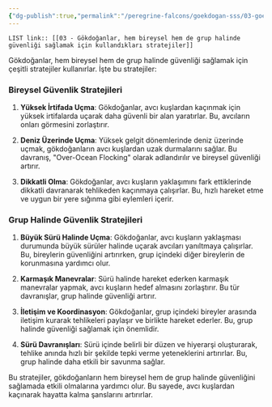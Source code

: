 ```yaml
---
{"dg-publish":true,"permalink":"/peregrine-falcons/goekdogan-sss/03-goekdoganlar-hem-bireysel-hem-de-grup-halinde-guevenligi-saglamak-icin-kullandiklari-stratejiler/"}
---
```


`LIST link:: [[03 - Gökdoğanlar, hem bireysel hem de grup halinde güvenliği sağlamak için kullandıkları stratejiler]] `

Gökdoğanlar, hem bireysel hem de grup halinde güvenliği sağlamak için çeşitli stratejiler kullanırlar. İşte bu stratejiler:

### Bireysel Güvenlik Stratejileri

1. **Yüksek İrtifada Uçma**: Gökdoğanlar, avcı kuşlardan kaçınmak için yüksek irtifalarda uçarak daha güvenli bir alan yaratırlar. Bu, avcıların onları görmesini zorlaştırır.
    
2. **Deniz Üzerinde Uçma**: Yüksek gelgit dönemlerinde deniz üzerinde uçmak, gökdoğanların avcı kuşlardan uzak durmalarını sağlar. Bu davranış, "Over-Ocean Flocking" olarak adlandırılır ve bireysel güvenliği artırır.
    
3. **Dikkatli Olma**: Gökdoğanlar, avcı kuşların yaklaşımını fark ettiklerinde dikkatli davranarak tehlikeden kaçınmaya çalışırlar. Bu, hızlı hareket etme ve uygun bir yere sığınma gibi eylemleri içerir.
    

### Grup Halinde Güvenlik Stratejileri

1. **Büyük Sürü Halinde Uçma**: Gökdoğanlar, avcı kuşların yaklaşması durumunda büyük sürüler halinde uçarak avcıları yanıltmaya çalışırlar. Bu, bireylerin güvenliğini artırırken, grup içindeki diğer bireylerin de korunmasına yardımcı olur.
    
2. **Karmaşık Manevralar**: Sürü halinde hareket ederken karmaşık manevralar yapmak, avcı kuşların hedef almasını zorlaştırır. Bu tür davranışlar, grup halinde güvenliği artırır.
    
3. **İletişim ve Koordinasyon**: Gökdoğanlar, grup içindeki bireyler arasında iletişim kurarak tehlikeleri paylaşır ve birlikte hareket ederler. Bu, grup halinde güvenliği sağlamak için önemlidir.
    
4. **Sürü Davranışları**: Sürü içinde belirli bir düzen ve hiyerarşi oluşturarak, tehlike anında hızlı bir şekilde tepki verme yeteneklerini artırırlar. Bu, grup halinde daha etkili bir savunma sağlar.
    

Bu stratejiler, gökdoğanların hem bireysel hem de grup halinde güvenliğini sağlamada etkili olmalarına yardımcı olur. Bu sayede, avcı kuşlardan kaçınarak hayatta kalma şanslarını artırırlar.